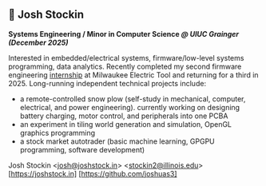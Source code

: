 ## :wave: Josh Stockin

**Systems Engineering / Minor in Computer Science _@ UIUC Grainger (December 2025)_**

Interested in embedded/electrical systems, firmware/low-level systems programming, data analytics. Recently completed my second firmware engineering [internship](https://joshstock.in/resume) at Milwaukee Electric Tool and returning for a third in 2025. Long-running independent technical projects include:

* a remote-controlled snow plow (self-study in mechanical, computer, electrical, and power engineering). currently working on designing battery charging, motor control, and peripherals into one PCBA
* an experiment in tiling world generation and simulation, OpenGL graphics programming
* a stock market autotrader (basic machine learning, GPGPU programming, software development)

Josh Stockin &lt;josh@joshstock.in&gt; &lt;stockin2@illinois.edu&gt;<br>
[https://joshstock.in] [https://github.com/joshuas3]

